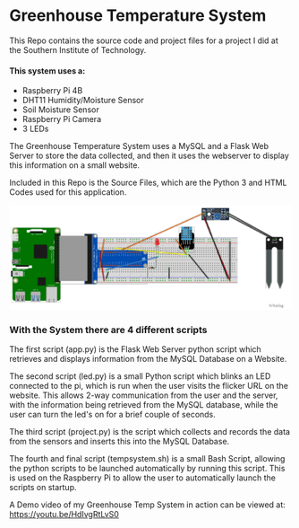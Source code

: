 <h1> Greenhouse Temperature System</h1>
<p>
This Repo contains the source code and project files for a project I did at the Southern Institute of Technology.
</p>

<h4>This system uses a:</h4>
<ul>
 <li>Raspberry Pi 4B</li>
 <li>DHT11 Humidity/Moisture Sensor</li>
 <li>Soil Moisture Sensor</li>
 <li>Raspberry Pi Camera</li>
 <Li>3 LEDs</li>
</ul>
<p>

The Greenhouse Temperature System uses a MySQL and a Flask Web Server to store the data collected, and then it uses the webserver to display this information on a small website.

Included in this Repo is the Source Files, which are the Python 3 and HTML Codes used for this application.
</p>

<img src="img/WiringDiagram.png">

<h3>With the System there are 4 different scripts</h3>

<p>
The first script (app.py) is the Flask Web Server python script which retrieves and displays information from the MySQL Database on a Website.
</p>

<p>
The second script (led.py) is a small Python script which blinks an LED connected to the pi, which is run when the user visits the flicker URL on the website. This allows 2-way communication from the user and the server, with the information being retrieved from the MySQL database, while the user can turn the led's on for a brief couple of seconds.
</p>

<p>
The third script (project.py) is the script which collects and records the data from the sensors and inserts this into the MySQL Database.
</p>

<p>
The fourth and final script (tempsystem.sh) is a small Bash Script, allowing the python scripts to be launched automatically by running this script. This is used on the Raspberry Pi to allow the user to automatically launch the scripts on startup.
</p>

<p> A Demo video of my Greenhouse Temp System in action can be viewed at: <a href="https://youtu.be/HdIvgRtLvS0" target="_blank">https://youtu.be/HdIvgRtLvS0</a>

